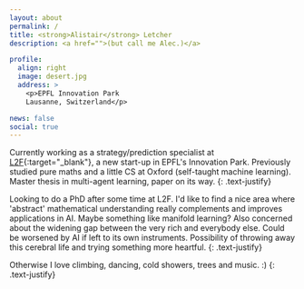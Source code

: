 ```yaml
---
layout: about
permalink: /
title: <strong>Alistair</strong> Letcher
description: <a href="">(but call me Alec.)</a>

profile:
  align: right
  image: desert.jpg
  address: >
    <p>EPFL Innovation Park
    Lausanne, Switzerland</p>

news: false
social: true
---
```


Currently working as a strategy/prediction specialist at [L2F](https://www.l2f.ch){:target="\_blank"}, a new start-up in EPFL's Innovation Park. Previously studied pure maths and a little CS at Oxford (self-taught machine learning). Master thesis in multi-agent learning, paper on its way.
{: .text-justify}

Looking to do a PhD after some time at L2F. I'd like to find a nice area where 'abstract' mathematical understanding really complements and improves applications in AI. Maybe something like manifold learning? Also concerned about the widening gap between the very rich and everybody else. Could be worsened by AI if left to its own instruments. Possibility of throwing away this cerebral life and trying something more heartful.
{: .text-justify}

Otherwise I love climbing, dancing, cold showers, trees and music. :)
{: .text-justify}
